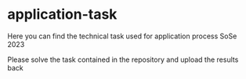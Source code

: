 # application-task
Here you can find the technical task used for application process SoSe 2023

Please solve the task contained in the repository and upload the results back

